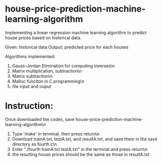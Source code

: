 # house-price-prediction-machine-learning-algorithm

Implementing a linear regression machine learning algorithm to predict
house prices based on historical data.

Given: historical data
Output: predicted price for each houses

Algorithms implemented:
1. Gauss-Jordan Elimination for computing inverses\n
2. Matrix multiplication, subtraction\n
3. Matrix subtraction\n
4. Malloc funciton in C programming\n
5. file input and ouput

# Instruction:
Once downloaded the codes, save house-price-prediction-machine-learning-algorithm\n
1. Type 'make' in terminal, then press return\n
2. Download trainA.txt, testA.txt, and resultA.txt, and save them in the save directory as fourth.c\n
3. Enter "./fourth trainA.txt testA.txt" in the terminal and press return\n
4. the resulting house prices should be the same as those in resultA.txt
